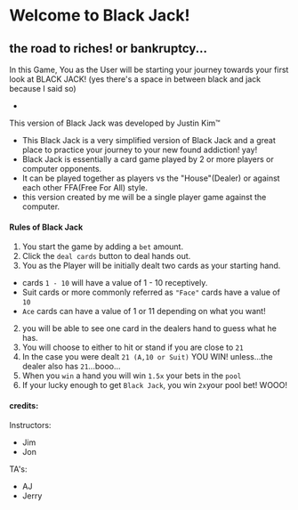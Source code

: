 # Welcome to Black Jack!
## the road to riches! or bankruptcy...
 In this Game, You as the User will be starting your journey towards your first look at BLACK JACK! (yes there's a space in between black and jack because I said so)
 
-
This version of Black Jack was developed by Justin Kim™

- This Black Jack is a very simplified version of Black Jack and a great place to practice your journey to your new found addiction! yay!
- Black Jack is essentially a card game played by 2 or more players or computer opponents.
- It can be played together as players vs the "House"(Dealer) or against each other FFA(Free For All) style.
- this version created by me will be a single player game against the computer.

#### Rules of Black Jack
1. You start the game by adding a ``bet`` amount.
2. Click the ``deal cards`` button to deal hands out.
1. You as the Player will be initially dealt two cards as your starting hand.
 - cards ``1 - 10`` will have a value of 1 - 10 receptively.
 - Suit cards or more commonly referred as ``"Face"`` cards have a value of ``10``
 - ``Ace`` cards can have a value of 1 or 11 depending on what you want!
2. you will be able to see one card in the dealers hand to guess what he has.
3. You will choose to either to hit or stand if you are close to ``21``
4. In the case you were dealt ``21 (A,10 or Suit)`` YOU WIN! unless...the dealer also has ``21``...booo...
5. When you ``win`` a hand you will win ``1.5x`` your bets in the ``pool``
6. If your lucky enough to get ``Black Jack``, you win ``2x``your pool bet! WOOO!



#### credits:

Instructors:

- Jim
- Jon

TA's:

- AJ
- Jerry

